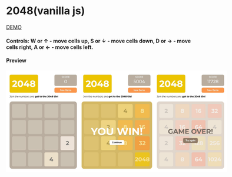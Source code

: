 # 2048(vanilla js)

[DEMO](https://mines-weeper.vercel.app/)

#### Controls: W or ↑ - move cells up, S or ↓ - move cells down, D or → - move cells right, A or ← - move cells left.

#### Preview
<div style="display:flex; justify-content:space-beetween;">
  <img src="https://github.com/Fake-Cat/2048/blob/master/img/preview.jpeg" width="200">
  <img src="https://github.com/Fake-Cat/2048/blob/master/img/win.jpeg" width="200">
  <img src="https://github.com/Fake-Cat/2048/blob/master/img/lose.jpeg" width="200">
</div>
